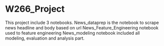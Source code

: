 # W266_Project

This project include 3 notebooks.
News_dataprep is the notebook to scrape news headline and body based on url
News_Feature_Engineering notebook used to feature engineering
News_modeling notebook included all modeling, evaluation and analysis part.
